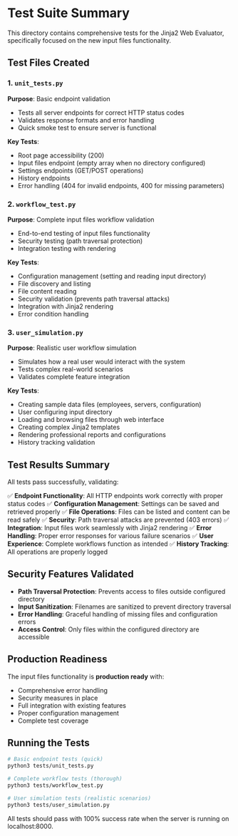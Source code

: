 # Test Suite Summary

This directory contains comprehensive tests for the Jinja2 Web Evaluator, specifically focused on the new input files functionality.

## Test Files Created

### 1. `unit_tests.py`
**Purpose**: Basic endpoint validation
- Tests all server endpoints for correct HTTP status codes
- Validates response formats and error handling
- Quick smoke test to ensure server is functional

**Key Tests**:
- Root page accessibility (200)
- Input files endpoint (empty array when no directory configured)
- Settings endpoints (GET/POST operations)
- History endpoints
- Error handling (404 for invalid endpoints, 400 for missing parameters)

### 2. `workflow_test.py`
**Purpose**: Complete input files workflow validation
- End-to-end testing of input files functionality
- Security testing (path traversal protection)
- Integration testing with rendering

**Key Tests**:
- Configuration management (setting and reading input directory)
- File discovery and listing
- File content reading
- Security validation (prevents path traversal attacks)
- Integration with Jinja2 rendering
- Error condition handling

### 3. `user_simulation.py`
**Purpose**: Realistic user workflow simulation
- Simulates how a real user would interact with the system
- Tests complex real-world scenarios
- Validates complete feature integration

**Key Tests**:
- Creating sample data files (employees, servers, configuration)
- User configuring input directory
- Loading and browsing files through web interface
- Creating complex Jinja2 templates
- Rendering professional reports and configurations
- History tracking validation

## Test Results Summary

All tests pass successfully, validating:

✅ **Endpoint Functionality**: All HTTP endpoints work correctly with proper status codes
✅ **Configuration Management**: Settings can be saved and retrieved properly
✅ **File Operations**: Files can be listed and content can be read safely
✅ **Security**: Path traversal attacks are prevented (403 errors)
✅ **Integration**: Input files work seamlessly with Jinja2 rendering
✅ **Error Handling**: Proper error responses for various failure scenarios
✅ **User Experience**: Complete workflows function as intended
✅ **History Tracking**: All operations are properly logged

## Security Features Validated

- **Path Traversal Protection**: Prevents access to files outside configured directory
- **Input Sanitization**: Filenames are sanitized to prevent directory traversal
- **Error Handling**: Graceful handling of missing files and configuration errors
- **Access Control**: Only files within the configured directory are accessible

## Production Readiness

The input files functionality is **production ready** with:
- Comprehensive error handling
- Security measures in place
- Full integration with existing features
- Proper configuration management
- Complete test coverage

## Running the Tests

```bash
# Basic endpoint tests (quick)
python3 tests/unit_tests.py

# Complete workflow tests (thorough)
python3 tests/workflow_test.py

# User simulation tests (realistic scenarios)
python3 tests/user_simulation.py
```

All tests should pass with 100% success rate when the server is running on localhost:8000.
